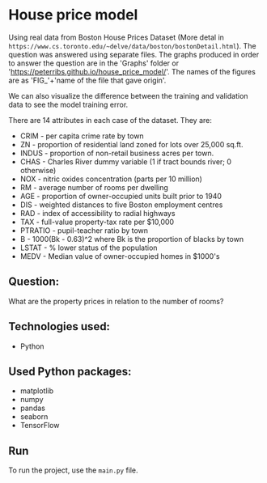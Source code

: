 # House price model

Using real data from Boston House Prices Dataset (More detal in `https://www.cs.toronto.edu/~delve/data/boston/bostonDetail.html`). The question was answered using separate files. The graphs produced in order to answer the question are in the 'Graphs' folder or 'https://peterribs.github.io/house_price_model/'. The names of the figures are as 'FIG_'+'name of the file that gave origin'. 

We can also visualize the difference between the training and validation data to see the model training error.

There are 14 attributes in each case of the dataset. They are:
- CRIM - per capita crime rate by town
- ZN - proportion of residential land zoned for lots over 25,000 sq.ft.
- INDUS - proportion of non-retail business acres per town.
- CHAS - Charles River dummy variable (1 if tract bounds river; 0 otherwise)
- NOX - nitric oxides concentration (parts per 10 million)
- RM - average number of rooms per dwelling
- AGE - proportion of owner-occupied units built prior to 1940
- DIS - weighted distances to five Boston employment centres
- RAD - index of accessibility to radial highways
- TAX - full-value property-tax rate per $10,000
- PTRATIO - pupil-teacher ratio by town
- B - 1000(Bk - 0.63)^2 where Bk is the proportion of blacks by town
- LSTAT - % lower status of the population
- MEDV - Median value of owner-occupied homes in $1000's

## Question:

What are the property prices in relation to the number of rooms?

## Technologies used:

- Python

## Used Python packages:

- matplotlib
- numpy
- pandas
- seaborn
- TensorFlow

## Run

To run the project, use the `main.py` file.
